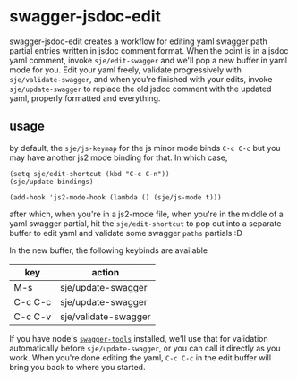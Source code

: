 # swagger-jsdoc-edit

swagger-jsdoc-edit creates a workflow for editing yaml swagger path
partial entries written in jsdoc comment format. When the point is in
a jsdoc yaml comment, invoke `sje/edit-swagger` and we'll pop a new
buffer in yaml mode for you. Edit your yaml freely, validate
progressively with `sje/validate-swagger`, and when you're finished
with your edits, invoke `sje/update-swagger` to replace the old jsdoc
comment with the updated yaml, properly formatted and everything.

## usage

by default, the `sje/js-keymap` for the js minor mode binds `C-c C-c`
but you may have another js2 mode binding for that. In which case,

```elisp
(setq sje/edit-shortcut (kbd "C-c C-n"))
(sje/update-bindings)

(add-hook 'js2-mode-hook (lambda () (sje/js-mode t)))
```

after which, when you're in a js2-mode file, when you're in the middle
of a yaml swagger partial, hit the `sje/edit-shortcut` to pop out into
a separate buffer to edit yaml and validate some swagger `paths`
partials :D

In the new buffer, the following keybinds are available

| key     | action               |
| ---     | ---                  |
| M-s     | sje/update-swagger   |
| C-c C-c | sje/update-swagger   |
| C-c C-v | sje/validate-swagger |

If you have node's [`swagger-tools`][st] installed, we'll use that for
validation automatically before `sje/update-swagger`, or you can call
it directly as you work. When you're done editing the yaml, `C-c C-c`
in the edit buffer will bring you back to where you started.

[st]: https://github.com/apigee-127/swagger-tools

